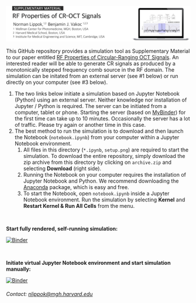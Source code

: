 <img src="readme.png" alt="drawing" width="1000"/>

<!--
Norman Lippok<sup>1,2</sup>, Benjamin J. Vakoc<sup>1,2,3</sup> <br>
<i><sub><sup>1</sup>Wellman Center for Photomedicine, Massachusetts General Hospital, Boston, MA 02114, USA<br>
<sup>2</sup>Harvard Medical School, Boston, MA 02115, USA<br>
<sup>3</sup>Institute for Medical Engineering and Science, Massachusetts Institute of Technology, Cambridge, MA 02139, USA </sub>
</i>
-->

This GitHub repository provides a simulation tool as Supplementary Material to our paper entitled <a href="https://opg.optica.org/ol/abstract.cfm?uri=ol-47-7-1903" target="_blank">RF Properties of Circular-Ranging OCT Signals</a>. An interested reader will be able to generate CR signals as produced by a monotonically stepped frequency comb source in the RF domain. The simulation can be initated from an external server (see #1 below) or run directly on your computer (see #3 below).

1. The two links below initiate a simulation based on Jupyter Notebook (Python) using an external server. Neither knowledge nor installation of Jupyter / Python is required. The server can be initiated from a computer, tablet or phone. Starting the server (based on <a href="https://mybinder.org" target="_blank">MyBinder</a>) for the first time can take up to 10 minutes. Occasionally the server has a lot of traffic. Please try again or another time in this case.
2. The best method to run the simulation is to download and then launch the Notebook (`notebook.ipynb`) from your computer within a Jupyter Notebook environment.
    1. All files in this directory (`*.ipynb`, `setup.png`) are required to start the simulation. To download the entire repository, simply download       the zip archive from this directory by clicking on `archive.zip` and selecting **Download** (right side).
    2. Running the Notebook on your computer requires the installation of Jupyter Notebook and Python. We recommend downloading the <a href="https://www.anaconda.com/products/individual" target="_blank">Anaconda</a> package, which is easy and free.  
    3. To start the Notebook, open `notebook.ipynb` inside a Jupyter Notebook environment. Run the simulation by selecting **Kernel** and **Restart Kernel & Run All Cells** from the menu. 

<br>

**Start fully rendered, self-running simulation:**

<a href="https://mybinder.org/v2/gh/nlippok/Notebooks-Public/HEAD?urlpath=voila%2Frender%2FCR-OCT-RF%2Fnotebook.ipynb" target="_blank"> </a>    [![Binder](https://mybinder.org/badge_logo.svg)](https://mybinder.org/v2/gh/nlippok/Notebooks-Public/HEAD?urlpath=voila%2Frender%2FCR-OCT-RF%2Fnotebook.ipynb)

<br>

**Initiate virtual Jupyter Notebook environment and start simulation manually:**

<a href="https://mybinder.org/v2/gh/nlippok/Notebooks-Public/HEAD" target="_blank"> </a>    [![Binder](https://mybinder.org/badge_logo.svg)](https://mybinder.org/v2/gh/nlippok/Notebooks-Public/HEAD)


###### *Contact: nlippok@mgh.harvard.edu* 
